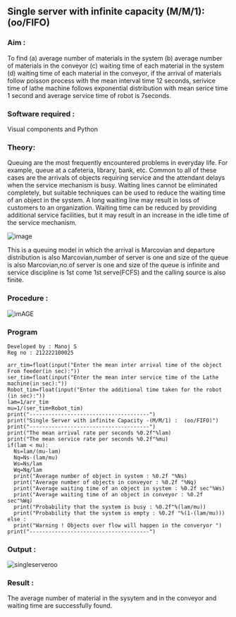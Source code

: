 ## Single server with infinite capacity (M/M/1):(oo/FIFO)
### Aim :
To find (a) average number of materials in the system (b) average number of materials in the conveyor (c) waiting time of each material in the system (d) waiting time of each material in the conveyor, if the arrival  of materials follow poisson process with the mean interval time 12 seconds, serivice time of lathe machine follows exponential distribution with mean serice time 1 second and average service time of robot is 7seconds.

### Software required :
Visual components and Python

### Theory:
Queuing are the most frequently encountered problems in everyday life. For example, queue at a cafeteria, library, bank, etc. Common to all of these cases are the arrivals of objects requiring service and the attendant delays when the service mechanism is busy. Waiting lines cannot be eliminated completely, but suitable techniques can be used to reduce the waiting time of an object in the system. A long waiting line may result in loss of customers to an organization. Waiting time can be reduced by providing additional service facilities, but it may result in an increase in the idle time of the service mechanism.

![image](1.png)

This is a queuing model in which the arrival is Marcovian and departure distribution is also Marcovian,number of server is one and size of the queue is also Marcovian,no.of server is one and size of the queue is infinite and service discipline is 1st come 1st serve(FCFS) and the calling source is also finite.

### Procedure :

![imAGE](2.png)
 
### Program
```
Developed by : Manoj S
Reg no : 212222100025
```
```
arr_tim=float(input("Enter the mean inter arrival time of the object From feeder(in sec):"))
ser_tim=float(input("Enter the mean inter service time of the Lathe machine(in sec):"))
Robot_tim=float(input("Enter the additional time taken for the robot (in sec):"))
lam=1/arr_tim
mu=1/(ser_tim+Robot_tim)
print("--------------------------------------")
print("Single Server with infinite Capacity -(M/M/1) :  (oo/FIFO)")
print("--------------------------------------")
print("The mean arrival rate per seconds %0.2f"%lam)
print("The mean service rate per seconds %0.2f"%mu)
if(lam < mu):
  Ns=lam/(mu-lam)
  Nq=Ns-(lam/mu)
  Ws=Ns/lam
  Wq=Nq/lam
  print("Average number of object in system : %0.2f "%Ns)
  print("Average number of objects in conveyor : %0.2f "%Nq)
  print("Average waiting time of an object in system : %0.2f sec"%Ws)
  print("Average waiting time of an object in conveyor : %0.2f sec"%Wq)
  print("Probability that the system is busy : %0.2f"%(lam/mu))
  print("Probability that the system is empty : %0.2f "%(1-(lam/mu)))
else :
  print("Warning ! Objects over flow will happen in the converyor ")
print("--------------------------------------") 
```
### Output :
![singleserveroo](https://github.com/Manoj162004/Single-server-infinite-capacity---Markov-Model/assets/120365042/5f1c48c2-235e-4738-a369-3119cf2e3afb)

### Result :
The average number of material in the sysytem and in the conveyor and waiting time are successfully found.

